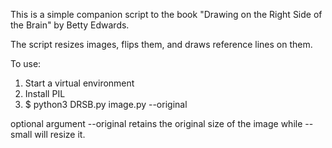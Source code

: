 This is a simple companion script to the book "Drawing on the Right Side of the Brain" by Betty Edwards.

The script resizes images, flips them, and draws reference lines on them.

To use:

1. Start a virtual environment
2. Install PIL
3. $ python3 DRSB.py image.py --original

optional argument --original retains the original size of the image while --small will resize it. 
